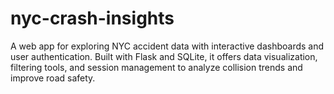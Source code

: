 # nyc-crash-insights
A web app for exploring NYC accident data with interactive dashboards and user authentication. Built with Flask and SQLite, it offers data visualization, filtering tools, and session management to analyze collision trends and improve road safety.
